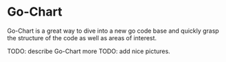 # Go-Chart 

Go-Chart is a great way to dive into a new go code base and quickly grasp the structure of the code as well as areas of interest. 

TODO: describe Go-Chart more 
TODO: add nice pictures. 
